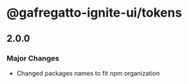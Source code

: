 # @gafregatto-ignite-ui/tokens

## 2.0.0

### Major Changes

- Changed packages names to fit npm organization
